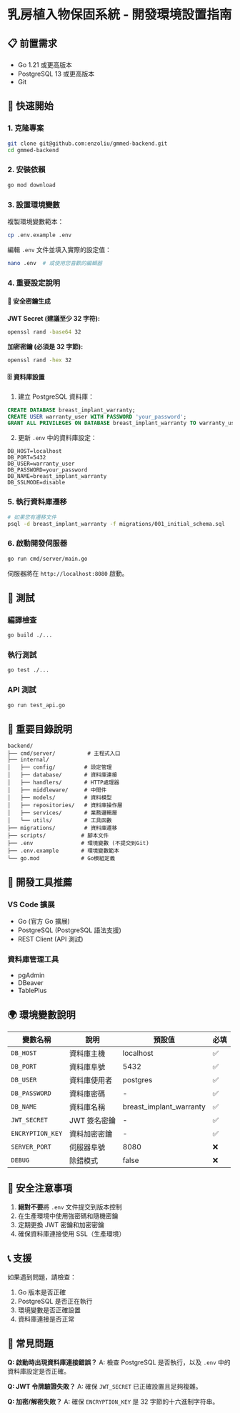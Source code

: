 # 乳房植入物保固系統 - 開發環境設置指南

## 📋 前置需求

- Go 1.21 或更高版本
- PostgreSQL 13 或更高版本
- Git

## 🚀 快速開始

### 1. 克隆專案

```bash
git clone git@github.com:enzoliu/gmmed-backend.git
cd gmmed-backend
```

### 2. 安裝依賴

```bash
go mod download
```

### 3. 設置環境變數

複製環境變數範本：

```bash
cp .env.example .env
```

編輯 `.env` 文件並填入實際的設定值：

```bash
nano .env  # 或使用您喜歡的編輯器
```

### 4. 重要設定說明

#### 🔐 安全密鑰生成

**JWT Secret (建議至少 32 字符):**

```bash
openssl rand -base64 32
```

**加密密鑰 (必須是 32 字節):**

```bash
openssl rand -hex 32
```

#### 🗄️ 資料庫設置

1. 建立 PostgreSQL 資料庫：

```sql
CREATE DATABASE breast_implant_warranty;
CREATE USER warranty_user WITH PASSWORD 'your_password';
GRANT ALL PRIVILEGES ON DATABASE breast_implant_warranty TO warranty_user;
```

2. 更新 `.env` 中的資料庫設定：

```env
DB_HOST=localhost
DB_PORT=5432
DB_USER=warranty_user
DB_PASSWORD=your_password
DB_NAME=breast_implant_warranty
DB_SSLMODE=disable
```

### 5. 執行資料庫遷移

```bash
# 如果您有遷移文件
psql -d breast_implant_warranty -f migrations/001_initial_schema.sql
```

### 6. 啟動開發伺服器

```bash
go run cmd/server/main.go
```

伺服器將在 `http://localhost:8080` 啟動。

## 🧪 測試

### 編譯檢查

```bash
go build ./...
```

### 執行測試

```bash
go test ./...
```

### API 測試

```bash
go run test_api.go
```

## 📁 重要目錄說明

```
backend/
├── cmd/server/          # 主程式入口
├── internal/
│   ├── config/         # 設定管理
│   ├── database/       # 資料庫連接
│   ├── handlers/       # HTTP處理器
│   ├── middleware/     # 中間件
│   ├── models/         # 資料模型
│   ├── repositories/   # 資料庫操作層
│   ├── services/       # 業務邏輯層
│   └── utils/          # 工具函數
├── migrations/         # 資料庫遷移
├── scripts/           # 腳本文件
├── .env               # 環境變數 (不提交到Git)
├── .env.example       # 環境變數範本
└── go.mod             # Go模組定義
```

## 🔧 開發工具推薦

### VS Code 擴展

- Go (官方 Go 擴展)
- PostgreSQL (PostgreSQL 語法支援)
- REST Client (API 測試)

### 資料庫管理工具

- pgAdmin
- DBeaver
- TablePlus

## 🌍 環境變數說明

| 變數名稱         | 說明         | 預設值                  | 必填 |
| ---------------- | ------------ | ----------------------- | ---- |
| `DB_HOST`        | 資料庫主機   | localhost               | ✅   |
| `DB_PORT`        | 資料庫阜號   | 5432                    | ✅   |
| `DB_USER`        | 資料庫使用者 | postgres                | ✅   |
| `DB_PASSWORD`    | 資料庫密碼   | -                       | ✅   |
| `DB_NAME`        | 資料庫名稱   | breast_implant_warranty | ✅   |
| `JWT_SECRET`     | JWT 簽名密鑰 | -                       | ✅   |
| `ENCRYPTION_KEY` | 資料加密密鑰 | -                       | ✅   |
| `SERVER_PORT`    | 伺服器阜號   | 8080                    | ❌   |
| `DEBUG`          | 除錯模式     | false                   | ❌   |

## 🚨 安全注意事項

1. **絕對不要**將 `.env` 文件提交到版本控制
2. 在生產環境中使用強密碼和隨機密鑰
3. 定期更換 JWT 密鑰和加密密鑰
4. 確保資料庫連接使用 SSL（生產環境）

## 📞 支援

如果遇到問題，請檢查：

1. Go 版本是否正確
2. PostgreSQL 是否正在執行
3. 環境變數是否正確設置
4. 資料庫連接是否正常

## 🔄 常見問題

**Q: 啟動時出現資料庫連接錯誤？**
A: 檢查 PostgreSQL 是否執行，以及 `.env` 中的資料庫設定是否正確。

**Q: JWT 令牌驗證失敗？**
A: 確保 `JWT_SECRET` 已正確設置且足夠複雜。

**Q: 加密/解密失敗？**
A: 確保 `ENCRYPTION_KEY` 是 32 字節的十六進制字符串。
